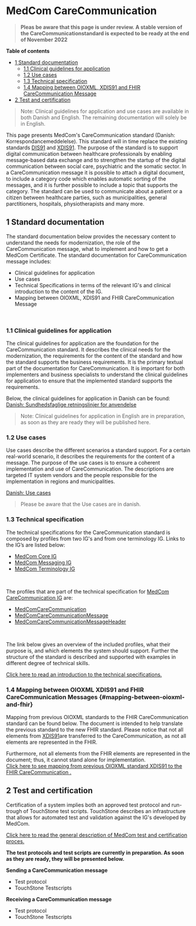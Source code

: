 # MedCom CareCommunication
><b>Pleas be aware that this page is under review. A stable version of the CareCommunicationstandard is expected to be ready at the end of November 2022 </b>


**Table of contents**
* [1 Standard documentation](#1-standard-documentation)
  * [1.1 Clinical guidelines for application](#11-clinical-guidelines-for-application)
  * [1.2 Use cases](#12-use-cases)
  * [1.3 Technical specification](#13-technical-specification)
  * [1.4 Mapping between OIOXML, XDIS91 and FHIR CareCommunication Message](#mapping-between-oioxml-and-fhir)
* [2 Test and certification](#2-test-and-certification)

> Note: Clinical guidelines for application and use cases are available in both Danish and English. The remaining documentation will solely be in English.

This page presents MedCom's CareCommunication standard (Danish: Korrespondancemeddelelse). This standard will in time replace the existing standards <a href="https://svn.medcom.dk/svn/releases/Standarder/Den%20gode%20korrespondance/EDI/Dokumentation/" target="_blank">DIS91</a> and <a href="https://svn.medcom.dk/svn/releases/Standarder/Den%20gode%20korrespondance/XML/Dokumentation/" target="_blank">XDIS91</a>. The purpose of the standard is to support digital communication between healthcare professionals by enabling message-based data exchange and to strengthen the startup of the digital communication between social care, psychiatric and the somatic sector. In a CareCommunication message it is possible to attach a digital document, to include a category code which enables automatic sorting of the messages, and it is further possible to include a topic that supports the category. The standard can be used to communicate about a patient or a citizen between healthcare parties, such as municipalities, general parctitioners, hospitals, physiotherapists and many more. 

## 1 Standard documentation 
The standard documentation below provides the necessary content to understand the needs for modernization, the role of the CareCommunication message, what to implement and how to get a MedCom Certificate. The standard documentation for CareCommunication message includes:
  * Clinical guidelines for application
  * Use cases
  * Technical Specifications in terms of the relevant IG's and clinical introduction to the content of the IG.
  * Mapping between OIOXML, XDIS91 and FHIR CareCommunication Message
<p>&nbsp;</p>

### 1.1 Clinical guidelines for application 
The clinical guidelines for application are the foundation for the CareCommunication standard. It describes the clinical needs for the modernization, the requirements for the content of the standard and how the standard supports the business requirements. It is the primary textual part of the documentation for CareCommunication. It is important for both implementers and business specialists to understand the clinical guidelines for application to ensure that the implemented standard supports the requirements.

Below, the clinical guidelines for application in  Danish can be found:<br> 
[Danish: Sundhedsfaglige retningslinjer for anvendelse](assets/documents/Clinical-guidelines-DA.md) <br> 
 
 >Note: Clinical guidelines for application in English are in preparation, as soon as they are ready they will be published here. 

<!-- [English: Clinical guidelines for application](assets/documents/Clinical-guidelines-ENG.md)  -->

### 1.2 Use cases
Use cases describe the different scenarios a standard support. For a certain real-world scenario, it describes the requirements for the content of a message. The purpose of the use cases is to ensure a coherent implementation and use of CareCommunication. The descriptions are targeted IT system vendors and the people responsible for the implementation in regions and municipalities.

<!-- The use cases for CareCommunication are qualified in collaboration with EPR and vendors catering to the municipalities. -->

[Danish: Use cases](assets/CareCommunication_use_cases_v2.0.0.pdf) 
> Please be aware that the Use cases are in danish. 


<!-- Below can the use cases in Danish and English be found:<br> 

[Danish: Use cases](assets/documents/UseCases-DA.md) <br> 
[English: Use cases](assets/documents/UseCases-ENG.md)  -->

### 1.3 Technical specification

The technical specifications for the CareCommunication standard is composed by profiles from two IG's and from one terminology IG. Links to the IG’s are listed below:
*	<a href="https://medcomfhir.dk/ig/core/index.html" target="_blank">MedCom Core IG</a>
*	<a href="https://medcomfhir.dk/ig/messaging/" target="_blank">MedCom Messaging IG</a>
*	<a href="https://medcomfhir.dk/ig/terminology/" target="_blank">MedCom Terminology IG</a>
<p>&nbsp;</p>

The profiles that are part of the technical specification for <a href="https://build.fhir.org/ig/medcomdk/dk-medcom-carecommunication/" target="_blank">MedCom CareCommunication IG</a> are:  
*	<a href="https://medcomfhir.dk/ig/dk-medcom-carecommunication/StructureDefinition-medcom-careCommunication-communication.html" target="_blank">MedComCareCommunication</a>
*	<a href="https://medcomfhir.dk/ig/dk-medcom-carecommunication/StructureDefinition-medcom-careCommunication-message.html" target="_blank">MedComCareCommunicationMessage</a>
*	<a href="https://medcomfhir.dk/ig/dk-medcom-carecommunication/StructureDefinition-medcom-careCommunication-messageHeader.html" target="_blank">MedComCareCommunicationMessageHeader </a>
<p>&nbsp;</p>

The link below gives an overview of the included profiles, what their purpose is, and which elements the system should support.
Further the structure of the standard is described and supported with examples in different degree of technical skills.

[Click here to read an introduction to the technical specifications.](assets/documents/Intro-Technical-Spec-ENG.md)

### 1.4 Mapping between OIOXML XDIS91 and FHIR CareCommunication Messages {#mapping-between-oioxml-and-fhir}
Mapping from previous OIOXML standards to the FHIR CareCommunication standard can be found below. The document is intended to help translate the previous standard to the new FHIR standard. Please notice that not all elements from  <a href="https://svn.medcom.dk/svn/releases/Standarder/Den%20gode%20korrespondance/XML/Dokumentation/" target="_blank">XDIS91</a>are transferred to the CareCommunication, as not all elements are represented in the FHIR. 

Furthermore, not all elements from the FHIR elements are represented in the document; thus, it cannot stand alone for implementation.<br>
[Click here to see mapping from previous OIOXML standard XDIS91 to the FHIR CareCommunication .](assets/documents/Map_between_OIOXML_FHIR.md)


## 2 Test and certification
Certification of a system implies both an approved test protocol and run-trough of TouchStone test scripts. TouchStone describes an infrastructure that allows for automated test and validation against the IG's developed by MedCom.

<a href="https://medcomdk.github.io/MedComLandingPage/#3-test-and-certification" target="_blank">Click here to read the general description of MedCom test and certification proces.</a> 

<b>The test protocols and test scripts are currently in preparation. As soon as they are ready, they will be presented below.</b>

**Sending a CareCommunication message**
  * Test protocol
  * TouchStone Testscripts

**Receiving a CareCommunication message**
  * Test protocol
  * TouchStone Testscripts


<!-- ## 3 Release Notes

[Updates in the latest release.](assets/documents/ReleaseNote-ENG.md) -->
